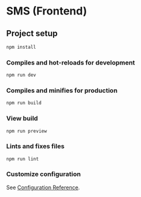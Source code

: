 # SMS (Frontend)

## Project setup

```bash
npm install
```

### Compiles and hot-reloads for development

```bash
npm run dev
```

### Compiles and minifies for production

```bash
npm run build
```

### View build

```bash
npm run preview
```

### Lints and fixes files

```bash
npm run lint
```

### Customize configuration

See [Configuration Reference](https://vitejs.dev/config/).
